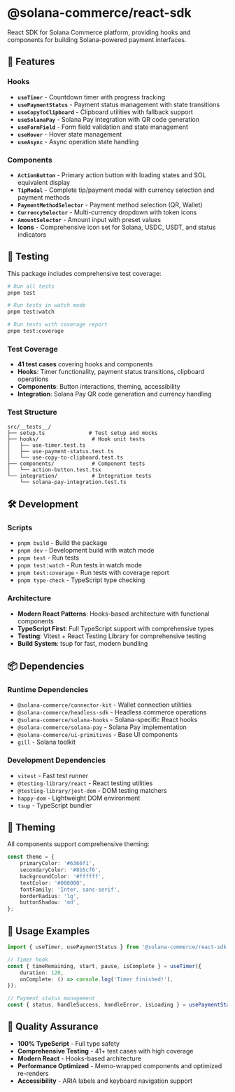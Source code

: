 # @solana-commerce/react-sdk

React SDK for Solana Commerce platform, providing hooks and components for building Solana-powered payment interfaces.

## 🚀 Features

### Hooks

- **`useTimer`** - Countdown timer with progress tracking
- **`usePaymentStatus`** - Payment status management with state transitions
- **`useCopyToClipboard`** - Clipboard utilities with fallback support
- **`useSolanaPay`** - Solana Pay integration with QR code generation
- **`useFormField`** - Form field validation and state management
- **`useHover`** - Hover state management
- **`useAsync`** - Async operation state handling

### Components

- **`ActionButton`** - Primary action button with loading states and SOL equivalent display
- **`TipModal`** - Complete tip/payment modal with currency selection and payment methods
- **`PaymentMethodSelector`** - Payment method selection (QR, Wallet)
- **`CurrencySelector`** - Multi-currency dropdown with token icons
- **`AmountSelector`** - Amount input with preset values
- **Icons** - Comprehensive icon set for Solana, USDC, USDT, and status indicators

## 🧪 Testing

This package includes comprehensive test coverage:

```bash
# Run all tests
pnpm test

# Run tests in watch mode
pnpm test:watch

# Run tests with coverage report
pnpm test:coverage
```

### Test Coverage

- **41 test cases** covering hooks and components
- **Hooks**: Timer functionality, payment status transitions, clipboard operations
- **Components**: Button interactions, theming, accessibility
- **Integration**: Solana Pay QR code generation and currency handling

### Test Structure

```
src/__tests__/
├── setup.ts              # Test setup and mocks
├── hooks/                 # Hook unit tests
│   ├── use-timer.test.ts
│   ├── use-payment-status.test.ts
│   └── use-copy-to-clipboard.test.ts
├── components/            # Component tests
│   └── action-button.test.tsx
└── integration/           # Integration tests
    └── solana-pay-integration.test.ts
```

## 🛠️ Development

### Scripts

- `pnpm build` - Build the package
- `pnpm dev` - Development build with watch mode
- `pnpm test` - Run tests
- `pnpm test:watch` - Run tests in watch mode
- `pnpm test:coverage` - Run tests with coverage report
- `pnpm type-check` - TypeScript type checking

### Architecture

- **Modern React Patterns**: Hooks-based architecture with functional components
- **TypeScript First**: Full TypeScript support with comprehensive types
- **Testing**: Vitest + React Testing Library for comprehensive testing
- **Build System**: tsup for fast, modern bundling

## 📦 Dependencies

### Runtime Dependencies

- `@solana-commerce/connector-kit` - Wallet connection utilities
- `@solana-commerce/headless-sdk` - Headless commerce operations
- `@solana-commerce/solana-hooks` - Solana-specific React hooks
- `@solana-commerce/solana-pay` - Solana Pay implementation
- `@solana-commerce/ui-primitives` - Base UI components
- `gill` - Solana toolkit

### Development Dependencies

- `vitest` - Fast test runner
- `@testing-library/react` - React testing utilities
- `@testing-library/jest-dom` - DOM testing matchers
- `happy-dom` - Lightweight DOM environment
- `tsup` - TypeScript bundler

## 🎨 Theming

All components support comprehensive theming:

```typescript
const theme = {
    primaryColor: '#6366f1',
    secondaryColor: '#8b5cf6',
    backgroundColor: '#ffffff',
    textColor: '#000000',
    fontFamily: 'Inter, sans-serif',
    borderRadius: 'lg',
    buttonShadow: 'md',
};
```

## 🔧 Usage Examples

```typescript
import { useTimer, usePaymentStatus } from '@solana-commerce/react-sdk';

// Timer hook
const { timeRemaining, start, pause, isComplete } = useTimer({
    duration: 120,
    onComplete: () => console.log('Timer finished!'),
});

// Payment status management
const { status, handleSuccess, handleError, isLoading } = usePaymentStatus();
```

## 🚀 Quality Assurance

- **100% TypeScript** - Full type safety
- **Comprehensive Testing** - 41+ test cases with high coverage
- **Modern React** - Hooks-based architecture
- **Performance Optimized** - Memo-wrapped components and optimized re-renders
- **Accessibility** - ARIA labels and keyboard navigation support
